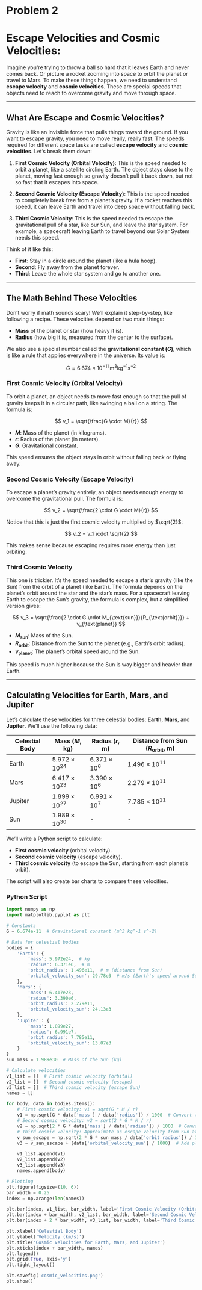 # Problem 2
# Escape Velocities and Cosmic Velocities:

Imagine you're trying to throw a ball so hard that it leaves Earth and never comes back. Or picture a rocket zooming into space to orbit the planet or travel to Mars. To make these things happen, we need to understand **escape velocity** and **cosmic velocities**. These are special speeds that objects need to reach to overcome gravity and move through space.

---

## What Are Escape and Cosmic Velocities?

Gravity is like an invisible force that pulls things toward the ground. If you want to escape gravity, you need to move really, really fast. The speeds required for different space tasks are called **escape velocity** and **cosmic velocities**. Let’s break them down:

1. **First Cosmic Velocity (Orbital Velocity)**: This is the speed needed to orbit a planet, like a satellite circling Earth. The object stays close to the planet, moving fast enough so gravity doesn’t pull it back down, but not so fast that it escapes into space.

2. **Second Cosmic Velocity (Escape Velocity)**: This is the speed needed to completely break free from a planet’s gravity. If a rocket reaches this speed, it can leave Earth and travel into deep space without falling back.

3. **Third Cosmic Velocity**: This is the speed needed to escape the gravitational pull of a star, like our Sun, and leave the star system. For example, a spacecraft leaving Earth to travel beyond our Solar System needs this speed.

Think of it like this:
- **First**: Stay in a circle around the planet (like a hula hoop).
- **Second**: Fly away from the planet forever.
- **Third**: Leave the whole star system and go to another one.

---

## The Math Behind These Velocities

Don’t worry if math sounds scary! We’ll explain it step-by-step, like following a recipe. These velocities depend on two main things:
- **Mass** of the planet or star (how heavy it is).
- **Radius** (how big it is, measured from the center to the surface).

We also use a special number called the **gravitational constant ($G$)**, which is like a rule that applies everywhere in the universe. Its value is:

$$
G = 6.674 \times 10^{-11} \, \text{m}^3 \text{kg}^{-1} \text{s}^{-2}
$$

### First Cosmic Velocity (Orbital Velocity)

To orbit a planet, an object needs to move fast enough so that the pull of gravity keeps it in a circular path, like swinging a ball on a string. The formula is:

$$
v_1 = \sqrt{\frac{G \cdot M}{r}}
$$

- **$M$**: Mass of the planet (in kilograms).
- **$r$**: Radius of the planet (in meters).
- **$G$**: Gravitational constant.

This speed ensures the object stays in orbit without falling back or flying away.

### Second Cosmic Velocity (Escape Velocity)

To escape a planet’s gravity entirely, an object needs enough energy to overcome the gravitational pull. The formula is:

$$
v_2 = \sqrt{\frac{2 \cdot G \cdot M}{r}}
$$

Notice that this is just the first cosmic velocity multiplied by $\sqrt{2}$:

$$
v_2 = v_1 \cdot \sqrt{2}
$$

This makes sense because escaping requires more energy than just orbiting.

### Third Cosmic Velocity

This one is trickier. It’s the speed needed to escape a star’s gravity (like the Sun) from the orbit of a planet (like Earth). The formula depends on the planet’s orbit around the star and the star’s mass. For a spacecraft leaving Earth to escape the Sun’s gravity, the formula is complex, but a simplified version gives:

$$
v_3 = \sqrt{\frac{2 \cdot G \cdot M_{\text{sun}}}{R_{\text{orbit}}}} + v_{\text{planet}}
$$

- **$M_{\text{sun}}$**: Mass of the Sun.
- **$R_{\text{orbit}}$**: Distance from the Sun to the planet (e.g., Earth’s orbit radius).
- **$v_{\text{planet}}$**: The planet’s orbital speed around the Sun.

This speed is much higher because the Sun is way bigger and heavier than Earth.

---

## Calculating Velocities for Earth, Mars, and Jupiter

Let’s calculate these velocities for three celestial bodies: **Earth**, **Mars**, and **Jupiter**. We’ll use the following data:

| Celestial Body | Mass ($M$, kg)         | Radius ($r$, m) | Distance from Sun ($R_{\text{orbit}}$, m) |
|----------------|--------------------------|-------------------|--------------------------------------------|
| Earth         | $5.972 \times 10^{24}$ | $6.371 \times 10^6$ | $1.496 \times 10^{11}$                  |
| Mars          | $6.417 \times 10^{23}$ | $3.390 \times 10^6$ | $2.279 \times 10^{11}$                  |
| Jupiter       | $1.899 \times 10^{27}$ | $6.991 \times 10^7$ | $7.785 \times 10^{11}$                  |
| Sun           | $1.989 \times 10^{30}$ | -                 | -                                          |

We’ll write a Python script to calculate:
- **First cosmic velocity** (orbital velocity).
- **Second cosmic velocity** (escape velocity).
- **Third cosmic velocity** (to escape the Sun, starting from each planet’s orbit).

The script will also create bar charts to compare these velocities.

### Python Script

```python
import numpy as np
import matplotlib.pyplot as plt

# Constants
G = 6.674e-11  # Gravitational constant (m^3 kg^-1 s^-2)

# Data for celestial bodies
bodies = {
    'Earth': {
        'mass': 5.972e24,  # kg
        'radius': 6.371e6,  # m
        'orbit_radius': 1.496e11,  # m (distance from Sun)
        'orbital_velocity_sun': 29.78e3  # m/s (Earth's speed around Sun)
    },
    'Mars': {
        'mass': 6.417e23,
        'radius': 3.390e6,
        'orbit_radius': 2.279e11,
        'orbital_velocity_sun': 24.13e3
    },
    'Jupiter': {
        'mass': 1.899e27,
        'radius': 6.991e7,
        'orbit_radius': 7.785e11,
        'orbital_velocity_sun': 13.07e3
    }
}
sun_mass = 1.989e30  # Mass of the Sun (kg)

# Calculate velocities
v1_list = []  # First cosmic velocity (orbital)
v2_list = []  # Second cosmic velocity (escape)
v3_list = []  # Third cosmic velocity (escape Sun)
names = []

for body, data in bodies.items():
    # First cosmic velocity: v1 = sqrt(G * M / r)
    v1 = np.sqrt(G * data['mass'] / data['radius']) / 1000  # Convert to km/s
    # Second cosmic velocity: v2 = sqrt(2 * G * M / r)
    v2 = np.sqrt(2 * G * data['mass'] / data['radius']) / 1000  # Convert to km/s
    # Third cosmic velocity: Approximate as escape velocity from Sun at planet's orbit
    v_sun_escape = np.sqrt(2 * G * sun_mass / data['orbit_radius']) / 1000  # km/s
    v3 = v_sun_escape + (data['orbital_velocity_sun'] / 1000)  # Add planet's orbital velocity

    v1_list.append(v1)
    v2_list.append(v2)
    v3_list.append(v3)
    names.append(body)

# Plotting
plt.figure(figsize=(10, 6))
bar_width = 0.25
index = np.arange(len(names))

plt.bar(index, v1_list, bar_width, label='First Cosmic Velocity (Orbital)', color='blue')
plt.bar(index + bar_width, v2_list, bar_width, label='Second Cosmic Velocity (Escape)', color='green')
plt.bar(index + 2 * bar_width, v3_list, bar_width, label='Third Cosmic Velocity (Sun Escape)', color='red')

plt.xlabel('Celestial Body')
plt.ylabel('Velocity (km/s)')
plt.title('Cosmic Velocities for Earth, Mars, and Jupiter')
plt.xticks(index + bar_width, names)
plt.legend()
plt.grid(True, axis='y')
plt.tight_layout()

plt.savefig('cosmic_velocities.png')
plt.show()

```